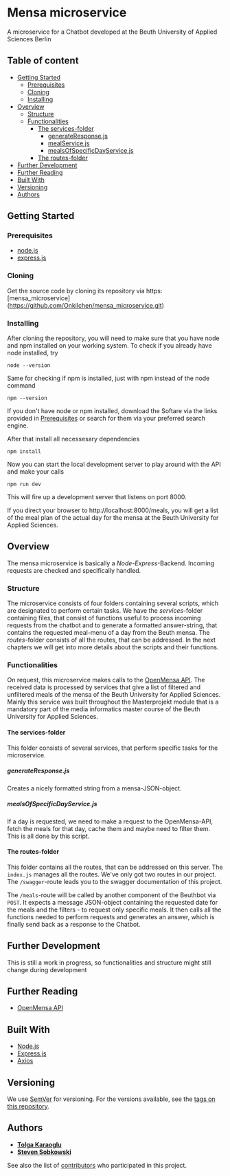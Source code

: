 # Mensa microservice <!-- omit in toc -->

A microservice for a Chatbot developed at the Beuth University of Applied Sciences Berlin

## Table of content <!-- omit in toc -->

- [Getting Started](#getting-started)
  - [Prerequisites](#prerequisites)
  - [Cloning](#cloning)
  - [Installing](#installing)
- [Overview](#overview)
  - [Structure](#structure)
  - [Functionalities](#functionalities)
    - [The services-folder](#the-services-folder)
      - [generateResponse.js](#generateresponsejs)
      - [mealService.js](#mealservicejs)
      - [mealsOfSpecificDayService.js](#mealsofspecificdayservicejs)
    - [The routes-folder](#the-routes-folder)
- [Further Development](#further-development)
- [Further Reading](#further-reading)
- [Built With](#built-with)
- [Versioning](#versioning)
- [Authors](#authors)

## Getting Started

### Prerequisites

- [node.js](https://nodejs.org/en/)
- [express.js](https://expressjs.com/)

### Cloning

Get the source code by cloning its repository via https: [mensa_microservice] (https://github.com/Onkilchen/mensa_microservice.git)

### Installing

After cloning the repository, you will need to make sure that you have node and npm installed on your working system. To check if you already have node installed, try

`node --version`

Same for checking if npm is installed, just with npm instead of the node command

`npm --version`

If you don't have node or npm installed, download the Softare via the links provided in [Prerequisites](#prerequisites) or search for them via your preferred search engine.

After that install all necessesary dependencies

`npm install`

Now you can start the local development server to play around with the API and make your calls

`npm run dev`

This will fire up a development server that listens on port 8000.

If you direct your browser to http://localhost:8000/meals, you will get a list of the meal plan of the actual day for the mensa at the Beuth University for Applied Sciences.

## Overview

The mensa microservice is basically a _Node_-_Express_-Backend. Incoming requests are checked and specifically handled.

### Structure

The microservice consists of four folders containing several scripts, which are designated to perform certain tasks. We have the *services*-folder containing files, that consist of functions useful to process incoming requests from the chatbot and to generate a formatted answer-string, that contains the requested meal-menu of a day from the Beuth mensa. The *routes*-folder consists of all the routes, that can be addressed. In the next chapters we will get into more details about the scripts and their functions.

### Functionalities

On request, this microservice makes calls to the [OpenMensa API](https://doc.openmensa.org/api/v2/). The received data is processed by services that give a list of filtered and unfiltered meals of the mensa of the Beuth University for Applied Sciences. Mainly this service was built throughout the Masterprojekt module that is a mandatory part of the media informatics master course of the Beuth University for Applied Sciences.

#### The services-folder

This folder consists of several services, that perform specific tasks for the microservice.

##### generateResponse.js

Creates a nicely formatted string from a mensa-JSON-object.

##### mealsOfSpecificDayService.js

If a day is requested, we need to make a request to the OpenMensa-API, fetch the meals for that day, cache them and maybe need to filter them. This is all done by this script.

#### The routes-folder

This folder contains all the routes, that can be addressed on this server. The `index.js` manages all the routes. We've only got two routes in our project. The `/swagger`-route leads you to the swagger documentation of this project. 

The `/meals`-route will be called by another component of the Beuthbot via `POST`. It expects a message JSON-object containing the requested date for the meals and the filters - to request only specific meals. It then calls all the functions needed to perform requests and generates an answer, which is finally send back as a response to the Chatbot.

## Further Development

This is still a work in progress, so functionalities and structure might still change during development

## Further Reading

- [OpenMensa API](https://doc.openmensa.org/api/v2/)

## Built With

- [Node.js](https://nodejs.org/en/)
- [Express.js](https://expressjs.com/)
- [Axios](https://www.npmjs.com/package/axios)

## Versioning

We use [SemVer](http://semver.org/) for versioning. For the versions available, see the [tags on this repository](https://github.com/Onkilchen/mensa_microservice/tags).

## Authors

- [**Tolga Karaoglu**](https://github.com/Onkilchen)
- [**Steven Sobkowski**](https://github.com/MisterZurk0n)

See also the list of [contributors](https://github.com/Onkilchen/mensa_microservice/contributors) who participated in this project.
